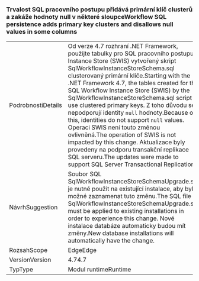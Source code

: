 ### <a name="workflow-sql-persistence-adds-primary-key-clusters-and-disallows-null-values-in-some-columns"></a><span data-ttu-id="061ec-101">Trvalost SQL pracovního postupu přidává primární klíč clusterů a zakáže hodnoty null v některé sloupce</span><span class="sxs-lookup"><span data-stu-id="061ec-101">Workflow SQL persistence adds primary key clusters and disallows null values in some columns</span></span>

|   |   |
|---|---|
|<span data-ttu-id="061ec-102">Podrobnosti</span><span class="sxs-lookup"><span data-stu-id="061ec-102">Details</span></span>|<span data-ttu-id="061ec-103">Od verze 4.7 rozhraní .NET Framework, použijte tabulky pro SQL pracovního postupu Instance Store (SWIS) vytvořený skript SqlWorkflowInstanceStoreSchema.sql clusterovaný primární klíče.</span><span class="sxs-lookup"><span data-stu-id="061ec-103">Starting with the .NET Framework 4.7, the tables created for the SQL Workflow Instance Store (SWIS) by the SqlWorkflowInstanceStoreSchema.sql script use clustered primary keys.</span></span> <span data-ttu-id="061ec-104">Z toho důvodu se nepodporují identity <code>null</code> hodnoty.</span><span class="sxs-lookup"><span data-stu-id="061ec-104">Because of this, identities do not support <code>null</code> values.</span></span> <span data-ttu-id="061ec-105">Operaci SWIS není touto změnou ovlivněná.</span><span class="sxs-lookup"><span data-stu-id="061ec-105">The operation of SWIS is not impacted by this change.</span></span> <span data-ttu-id="061ec-106">Aktualizace byly provedeny na podporu transakční replikace SQL serveru.</span><span class="sxs-lookup"><span data-stu-id="061ec-106">The updates were made to support SQL Server Transactional Replication.</span></span>|
|<span data-ttu-id="061ec-107">Návrh</span><span class="sxs-lookup"><span data-stu-id="061ec-107">Suggestion</span></span>|<span data-ttu-id="061ec-108">Soubor SQL SqlWorkflowInstanceStoreSchemaUpgrade.sql je nutné použít na existující instalace, aby bylo možné zaznamenat tuto změnu.</span><span class="sxs-lookup"><span data-stu-id="061ec-108">The SQL file SqlWorkflowInstanceStoreSchemaUpgrade.sql must be applied to existing installations in order to experience this change.</span></span> <span data-ttu-id="061ec-109">Nové instalace databáze automaticky budou mít změny.</span><span class="sxs-lookup"><span data-stu-id="061ec-109">New database installations will automatically have the change.</span></span>|
|<span data-ttu-id="061ec-110">Rozsah</span><span class="sxs-lookup"><span data-stu-id="061ec-110">Scope</span></span>|<span data-ttu-id="061ec-111">Edge</span><span class="sxs-lookup"><span data-stu-id="061ec-111">Edge</span></span>|
|<span data-ttu-id="061ec-112">Version</span><span class="sxs-lookup"><span data-stu-id="061ec-112">Version</span></span>|<span data-ttu-id="061ec-113">4.7</span><span class="sxs-lookup"><span data-stu-id="061ec-113">4.7</span></span>|
|<span data-ttu-id="061ec-114">Typ</span><span class="sxs-lookup"><span data-stu-id="061ec-114">Type</span></span>|<span data-ttu-id="061ec-115">Modul runtime</span><span class="sxs-lookup"><span data-stu-id="061ec-115">Runtime</span></span>|

